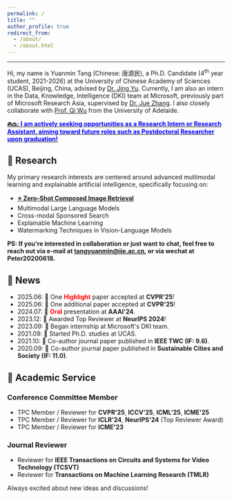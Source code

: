 ```yaml
---
permalink: /
title: ""
author_profile: true
redirect_from: 
  - /about/
  - /about.html
---
```


---

Hi, my name is Yuanmin Tang (Chinese: 唐源民), a Ph.D. Candidate (4<sup>th</sup> year student, 2021-2026) at the University of Chinese Academy of Sciences (UCAS), Beijing, China, advised by [Dr. Jing Yu](https://scholar.google.com.hk/citations?hl=zh-CN&user=P75F9-QAAAAJ). Currently, I am also an intern in the Data, Knowledge, Intelligence (DKI) team at Microsoft, previously part of Microsoft Research Asia, supervised by [Dr. Jue Zhang](https://www.microsoft.com/en-us/research/people/juezhang/). I also closely collaborate with [Prof. Qi Wu](https://www.adelaide.edu.au/directory/qi.wu) from the University of Adelaide.

**<ins>🔥🔜: <font color=Blue>I am actively seeking opportunities as a Research Intern or Research Assistant, aiming toward future roles such as Postdoctoral Researcher upon graduation!</font></ins>**

## 📖 Research

My primary research interests are centered around advanced multimodal learning and explainable artificial intelligence, specifically focusing on:

* **<ins>⭐ Zero-Shot Composed Image Retrieval</ins>**
* Multimodal Large Language Models
* Cross-modal Sponsored Search
* Explainable Machine Learning
* Watermarking Techniques in Vision-Language Models

**PS: If you're interested in collaboration or just want to chat, feel free to reach out via e-mail at [tangyuanmin@iie.ac.cn](mailto:tangyuanmin@iie.ac.cn), or via wechat at Peter20200618.**

## 🎉 News

* 2025.06: 🎉 One <font color=Red><strong>Highlight</strong></font> paper accepted at **CVPR'25**!
* 2025.06: 🎉 One additional paper accepted at **CVPR'25**!
* 2024.07: 🎉 <font color=Red><strong>Oral</strong></font> presentation at **AAAI'24**.
* 2023.12: 🎉 Awarded Top Reviewer at **NeurIPS 2024**!
* 2023.09: 🎉 Began internship at Microsoft's DKI team.
* 2021.09: 🎉 Started Ph.D. studies at UCAS.
* 2021.10: 🎉 Co-author journal paper published in **IEEE TWC (IF: 9.6)**.
* 2020.09: 🎉 Co-author journal paper published in **Sustainable Cities and Society (IF: 11.0)**.


## 🌟 Academic Service

### Conference Committee Member

* TPC Member / Reviewer for **CVPR'25**, **ICCV'25**, **ICML'25**, **ICME'25**
* TPC Member / Reviewer for **ICLR'24**, **NeurIPS'24** (Top Reviewer Award)
* TPC Member / Reviewer for **ICME'23**

### Journal Reviewer

* Reviewer for **IEEE Transactions on Circuits and Systems for Video Technology (TCSVT)**
* Reviewer for **Transactions on Machine Learning Research (TMLR)**

Always excited about new ideas and discussions!